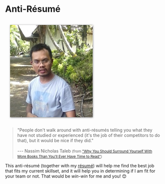 <div class="resume-section-content col-md-9" markdown="1">

<h1 class="mb-4">
    Anti<span class="text-primary">-Résumé</span>
</h1>

<div class="float-right">
  <a href="/images/Jboy2017-Anti-Resume-Original.jpg">
    <img src="/images/Jboy2017-Anti-Resume-Small.jpg" title="Jboy Anti Resume Image" alt="Jboy Anti Resume Image" height="300" style="box-shadow: 1px 1px 5px rgba(0,0,0,0.5); margin: 1rem;" />
  </a>
</div>


> "People don't walk around with anti-résumés telling you what they have not studied or experienced (it's the job of their competitors to do that), but it would be nice if they did."
<br /><br />
> --- Nassim Nicholas Taleb <small>(from ["Why You Should Surround Yourself With More Books Than You'll Ever Have Time to Read"](https://www.inc.com/jessica-stillman/why-you-should-stop-feeling-bad-about-all-those-books-you-buy-dont-read.html?cid=sf01002&sr_share=facebook))</small>


<!-- 
You think having an anti-résumé will put me at a disadvantage? ...
-->

This anti-résumé (together with my [résumé](/resume)) will help me find the best job that fits my current skillset, and it will help you in determining if I am fit for your team or not. That would be _win-win_ for me and you! :blush:

</div>
